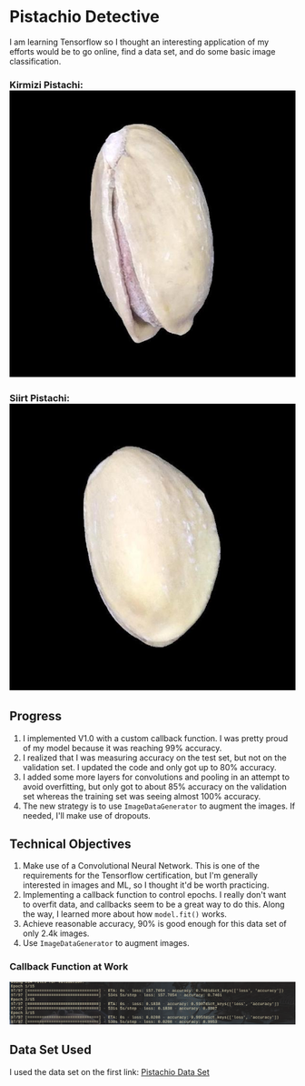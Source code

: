 # Pistachio Detective
I am learning Tensorflow so I thought an interesting application of my efforts would be to go online, find a data set, and do some basic image classification. 

### Kirmizi Pistachi: ![Kirmizi](.README_images/kirmizi_example.jpg)

### Siirt Pistachi: ![Siirt](.README_images/siirt_example.jpg)

## Progress
1. I implemented V1.0 with a custom callback function. I was pretty proud of my model because it was reaching 99% accuracy. 
2. I realized that I was measuring accuracy on the test set, but not on the validation set. I updated the code and only got up to 80% accuracy. 
3. I added some more layers for convolutions and pooling in an attempt to avoid  overfitting, but only got to about 85% accuracy on the validation set whereas the training set was seeing almost 100% accuracy. 
4. The new strategy is to use `ImageDataGenerator` to augment the images. If needed, I'll make use of dropouts.

## Technical Objectives
1. Make use of a Convolutional Neural Network. This is one of the requirements for the Tensorflow certification, but I'm generally interested in images and ML, so I thought it'd be worth practicing. 
2. Implementing a callback function to control epochs. I really don't want to overfit data, and callbacks seem to be a great way to do this. Along the way, I learned more about how `model.fit()` works.
3. Achieve reasonable accuracy, 90% is good enough for this data set of only 2.4k images. 
4. Use `ImageDataGenerator` to augment images.

### Callback Function at Work
![Callback](.README_images/callback.png)

## Data Set Used
I used the data set on the first link:
[Pistachio Data Set](https://www.muratkoklu.com/datasets/)
